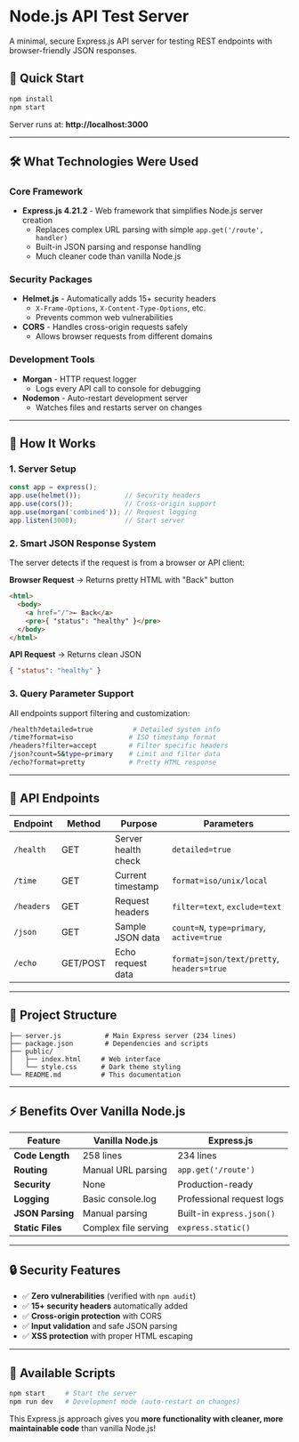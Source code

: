 # Node.js API Test Server

A minimal, secure Express.js API server for testing REST endpoints with browser-friendly JSON responses.

## 🚀 Quick Start
```bash
npm install
npm start
```
Server runs at: **http://localhost:3000**

---

## 🛠️ What Technologies Were Used

### **Core Framework**
- **Express.js 4.21.2** - Web framework that simplifies Node.js server creation
  - Replaces complex URL parsing with simple `app.get('/route', handler)`
  - Built-in JSON parsing and response handling
  - Much cleaner code than vanilla Node.js

### **Security Packages**
- **Helmet.js** - Automatically adds 15+ security headers
  - `X-Frame-Options`, `X-Content-Type-Options`, etc.
  - Prevents common web vulnerabilities
- **CORS** - Handles cross-origin requests safely
  - Allows browser requests from different domains

### **Development Tools**
- **Morgan** - HTTP request logger
  - Logs every API call to console for debugging
- **Nodemon** - Auto-restart development server
  - Watches files and restarts server on changes

---

## 🔧 How It Works

### **1. Server Setup**
```javascript
const app = express();
app.use(helmet());           // Security headers
app.use(cors());             // Cross-origin support
app.use(morgan('combined')); // Request logging
app.listen(3000);            // Start server
```

### **2. Smart JSON Response System**
The server detects if the request is from a browser or API client:

**Browser Request** → Returns pretty HTML with "Back" button
```html
<html>
  <body>
    <a href="/">← Back</a>
    <pre>{ "status": "healthy" }</pre>
  </body>
</html>
```

**API Request** → Returns clean JSON
```json
{ "status": "healthy" }
```

### **3. Query Parameter Support**
All endpoints support filtering and customization:
```bash
/health?detailed=true          # Detailed system info
/time?format=iso              # ISO timestamp format
/headers?filter=accept        # Filter specific headers
/json?count=5&type=primary    # Limit and filter data
/echo?format=pretty           # Pretty HTML response
```

---

## 📍 API Endpoints

| Endpoint | Method | Purpose | Parameters |
|----------|---------|---------|------------|
| `/health` | GET | Server health check | `detailed=true` |
| `/time` | GET | Current timestamp | `format=iso/unix/local` |
| `/headers` | GET | Request headers | `filter=text`, `exclude=text` |
| `/json` | GET | Sample JSON data | `count=N`, `type=primary`, `active=true` |
| `/echo` | GET/POST | Echo request data | `format=json/text/pretty`, `headers=true` |

---

## 📁 Project Structure
```
├── server.js           # Main Express server (234 lines)
├── package.json        # Dependencies and scripts
├── public/
│   ├── index.html     # Web interface
│   └── style.css      # Dark theme styling
└── README.md          # This documentation
```

---

## ⚡ Benefits Over Vanilla Node.js

| Feature | Vanilla Node.js | Express.js |
|---------|-----------------|------------|
| **Code Length** | 258 lines | 234 lines |
| **Routing** | Manual URL parsing | `app.get('/route')` |
| **Security** | None | Production-ready |
| **Logging** | Basic console.log | Professional request logs |
| **JSON Parsing** | Manual parsing | Built-in `express.json()` |
| **Static Files** | Complex file serving | `express.static()` |

---

## 🔒 Security Features
- ✅ **Zero vulnerabilities** (verified with `npm audit`)
- ✅ **15+ security headers** automatically added
- ✅ **Cross-origin protection** with CORS
- ✅ **Input validation** and safe JSON parsing
- ✅ **XSS protection** with proper HTML escaping

---

## 📜 Available Scripts
```bash
npm start     # Start the server
npm run dev   # Development mode (auto-restart on changes)
```

This Express.js approach gives you **more functionality with cleaner, more maintainable code** than vanilla Node.js!
